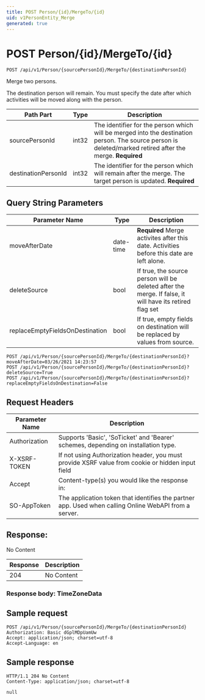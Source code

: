 ```yaml
---
title: POST Person/{id}/MergeTo/{id}
uid: v1PersonEntity_Merge
generated: true
---
```


# POST Person/{id}/MergeTo/{id}

```http
POST /api/v1/Person/{sourcePersonId}/MergeTo/{destinationPersonId}
```

Merge two persons.


The destination person will remain. You must specify the date after which activities will be moved along with the person.





| Path Part | Type | Description |
|-----------|------|-------------|
| sourcePersonId | int32 | The identifier for the person which will be merged into the destination person. The source person is deleted/marked retired after the merge. **Required** |
| destinationPersonId | int32 | The identifier for the person which will remain after the merge. The target person is updated. **Required** |


## Query String Parameters

| Parameter Name | Type |  Description |
|----------------|------|--------------|
| moveAfterDate | date-time | **Required** Merge activites after this date. Activities before this date are left alone. |
| deleteSource | bool |  If true, the source person will be deleted after the merge. If false, it will have its retired flag set |
| replaceEmptyFieldsOnDestination | bool |  If true, empty fields on destination will be replaced by values from source. |

```http
POST /api/v1/Person/{sourcePersonId}/MergeTo/{destinationPersonId}?moveAfterDate=03/26/2021 14:23:57
POST /api/v1/Person/{sourcePersonId}/MergeTo/{destinationPersonId}?deleteSource=True
POST /api/v1/Person/{sourcePersonId}/MergeTo/{destinationPersonId}?replaceEmptyFieldsOnDestination=False
```


## Request Headers

| Parameter Name | Description |
|----------------|-------------|
| Authorization  | Supports 'Basic', 'SoTicket' and 'Bearer' schemes, depending on installation type. |
| X-XSRF-TOKEN   | If not using Authorization header, you must provide XSRF value from cookie or hidden input field |
| Accept         | Content-type(s) you would like the response in:  |
| SO-AppToken | The application token that identifies the partner app. Used when calling Online WebAPI from a server. |


## Response:

No Content

| Response | Description |
|----------------|-------------|
| 204 | No Content |

### Response body: TimeZoneData


## Sample request

```http!
POST /api/v1/Person/{sourcePersonId}/MergeTo/{destinationPersonId}
Authorization: Basic dGplMDpUamUw
Accept: application/json; charset=utf-8
Accept-Language: en
```

## Sample response

```http_
HTTP/1.1 204 No Content
Content-Type: application/json; charset=utf-8

null
```